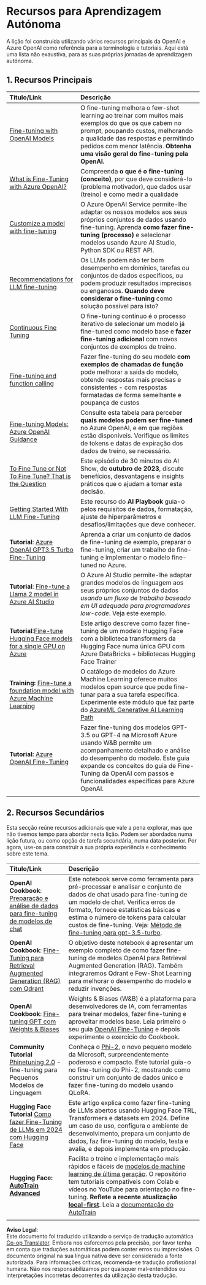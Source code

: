<!--
CO_OP_TRANSLATOR_METADATA:
{
  "original_hash": "c2f423d1402f71ca3869ec135bb77d16",
  "translation_date": "2025-07-09T18:00:18+00:00",
  "source_file": "18-fine-tuning/RESOURCES.md",
  "language_code": "pt"
}
-->
# Recursos para Aprendizagem Autónoma

A lição foi construída utilizando vários recursos principais da OpenAI e Azure OpenAI como referência para a terminologia e tutoriais. Aqui está uma lista não exaustiva, para as suas próprias jornadas de aprendizagem autónoma.

## 1. Recursos Principais

| Título/Link                                                                                                                                                                                                                 | Descrição                                                                                                                                                                                                                                                                                                                                                                                     |
| :--------------------------------------------------------------------------------------------------------------------------------------------------------------------------------------------------------------------------- | :---------------------------------------------------------------------------------------------------------------------------------------------------------------------------------------------------------------------------------------------------------------------------------------------------------------------------------------------------------------------------------------------- |
| [Fine-tuning with OpenAI Models](https://platform.openai.com/docs/guides/fine-tuning?WT.mc_id=academic-105485-koreyst)                                                                                                       | O fine-tuning melhora o few-shot learning ao treinar com muitos mais exemplos do que os que cabem no prompt, poupando custos, melhorando a qualidade das respostas e permitindo pedidos com menor latência. **Obtenha uma visão geral do fine-tuning pela OpenAI.**                                                                                                                               |
| [What is Fine-Tuning with Azure OpenAI?](https://learn.microsoft.com/azure/ai-services/openai/concepts/fine-tuning-considerations#what-is-fine-tuning-with-azure-openai?WT.mc_id=academic-105485-koreyst)                   | Compreenda **o que é o fine-tuning (conceito)**, por que deve considerá-lo (problema motivador), que dados usar (treino) e como medir a qualidade                                                                                                                                                                               |
| [Customize a model with fine-tuning](https://learn.microsoft.com/azure/ai-services/openai/how-to/fine-tuning?tabs=turbo%2Cpython&pivots=programming-language-studio#continuous-fine-tuning?WT.mc_id=academic-105485-koreyst) | O Azure OpenAI Service permite-lhe adaptar os nossos modelos aos seus próprios conjuntos de dados usando fine-tuning. Aprenda **como fazer fine-tuning (processo)** e selecionar modelos usando Azure AI Studio, Python SDK ou REST API.                                                                                                                                                      |
| [Recommendations for LLM fine-tuning](https://learn.microsoft.com/ai/playbook/technology-guidance/generative-ai/working-with-llms/fine-tuning-recommend?WT.mc_id=academic-105485-koreyst)                                    | Os LLMs podem não ter bom desempenho em domínios, tarefas ou conjuntos de dados específicos, ou podem produzir resultados imprecisos ou enganosos. **Quando deve considerar o fine-tuning** como solução possível para isto?                                                                                                                                                                  |
| [Continuous Fine Tuning](https://learn.microsoft.com/azure/ai-services/openai/how-to/fine-tuning?tabs=turbo%2Cpython&pivots=programming-language-studio#continuous-fine-tuning?WT.mc_id=academic-105485-koreyst)             | O fine-tuning contínuo é o processo iterativo de selecionar um modelo já fine-tuned como modelo base e **fazer fine-tuning adicional** com novos conjuntos de exemplos de treino.                                                                                                                                                   |
| [Fine-tuning and function calling](https://learn.microsoft.com/azure/ai-services/openai/how-to/fine-tuning-functions?WT.mc_id=academic-105485-koreyst)                                                                       | Fazer fine-tuning do seu modelo **com exemplos de chamadas de função** pode melhorar a saída do modelo, obtendo respostas mais precisas e consistentes - com respostas formatadas de forma semelhante e poupança de custos                                                                                                          |
| [Fine-tuning Models: Azure OpenAI Guidance](https://learn.microsoft.com/azure/ai-services/openai/concepts/models#fine-tuning-models?WT.mc_id=academic-105485-koreyst)                                                        | Consulte esta tabela para perceber **quais modelos podem ser fine-tuned** no Azure OpenAI, e em que regiões estão disponíveis. Verifique os limites de tokens e datas de expiração dos dados de treino, se necessário.                                                                                                              |
| [To Fine Tune or Not To Fine Tune? That is the Question](https://learn.microsoft.com/shows/ai-show/to-fine-tune-or-not-fine-tune-that-is-the-question?WT.mc_id=academic-105485-koreyst)                                      | Este episódio de 30 minutos do AI Show, de **outubro de 2023**, discute benefícios, desvantagens e insights práticos que o ajudam a tomar esta decisão.                                                                                                                                                                           |
| [Getting Started With LLM Fine-Tuning](https://learn.microsoft.com/ai/playbook/technology-guidance/generative-ai/working-with-llms/fine-tuning-recommend?WT.mc_id=academic-105485-koreyst)                                             | Este recurso do **AI Playbook** guia-o pelos requisitos de dados, formatação, ajuste de hiperparâmetros e desafios/limitações que deve conhecer.                                                                                                                                                                                |
| **Tutorial**: [Azure OpenAI GPT3.5 Turbo Fine-Tuning](https://learn.microsoft.com/azure/ai-services/openai/tutorials/fine-tune?tabs=python%2Ccommand-line?WT.mc_id=academic-105485-koreyst)                                  | Aprenda a criar um conjunto de dados de fine-tuning de exemplo, preparar o fine-tuning, criar um trabalho de fine-tuning e implementar o modelo fine-tuned no Azure.                                                                                                                                                              |
| **Tutorial**: [Fine-tune a Llama 2 model in Azure AI Studio](https://learn.microsoft.com/azure/ai-studio/how-to/fine-tune-model-llama?WT.mc_id=academic-105485-koreyst)                                                      | O Azure AI Studio permite-lhe adaptar grandes modelos de linguagem aos seus próprios conjuntos de dados _usando um fluxo de trabalho baseado em UI adequado para programadores low-code_. Veja este exemplo.                                                                                                                     |
| **Tutorial**:[Fine-tune Hugging Face models for a single GPU on Azure](https://learn.microsoft.com/azure/databricks/machine-learning/train-model/huggingface/fine-tune-model?WT.mc_id=academic-105485-koreyst)               | Este artigo descreve como fazer fine-tuning de um modelo Hugging Face com a biblioteca transformers da Hugging Face numa única GPU com Azure DataBricks + bibliotecas Hugging Face Trainer                                                                                                                                        |
| **Training:** [Fine-tune a foundation model with Azure Machine Learning](https://learn.microsoft.com/training/modules/finetune-foundation-model-with-azure-machine-learning/?WT.mc_id=academic-105485-koreyst)         | O catálogo de modelos do Azure Machine Learning oferece muitos modelos open source que pode fine-tunar para a sua tarefa específica. Experimente este módulo que faz parte do [AzureML Generative AI Learning Path](https://learn.microsoft.com/training/paths/work-with-generative-models-azure-machine-learning/?WT.mc_id=academic-105485-koreyst) |
| **Tutorial:** [Azure OpenAI Fine-Tuning](https://docs.wandb.ai/guides/integrations/azure-openai-fine-tuning?WT.mc_id=academic-105485-koreyst)                                                                                | Fazer fine-tuning dos modelos GPT-3.5 ou GPT-4 na Microsoft Azure usando W&B permite um acompanhamento detalhado e análise do desempenho do modelo. Este guia expande os conceitos do guia de Fine-Tuning da OpenAI com passos e funcionalidades específicas para Azure OpenAI.                                                                                                         |
|                                                                                                                                                                                                                            |                                                                                                                                                                                                                                                                                                                                                                                              |

## 2. Recursos Secundários

Esta secção reúne recursos adicionais que vale a pena explorar, mas que não tivemos tempo para abordar nesta lição. Podem ser abordados numa lição futura, ou como opção de tarefa secundária, numa data posterior. Por agora, use-os para construir a sua própria experiência e conhecimento sobre este tema.

| Título/Link                                                                                                                                                                                                            | Descrição                                                                                                                                                                                                                                                                                                                                                                                                                                                                                                                 |
| :-------------------------------------------------------------------------------------------------------------------------------------------------------------------------------------------------------------------- | :-------------------------------------------------------------------------------------------------------------------------------------------------------------------------------------------------------------------------------------------------------------------------------------------------------------------------------------------------------------------------------------------------------------------------------------------------------------------------------------------------------------------------- |
| **OpenAI Cookbook**: [Preparação e análise de dados para fine-tuning de modelos de chat](https://cookbook.openai.com/examples/chat_finetuning_data_prep?WT.mc_id=academic-105485-koreyst)                              | Este notebook serve como ferramenta para pré-processar e analisar o conjunto de dados de chat usado para fine-tuning de um modelo de chat. Verifica erros de formato, fornece estatísticas básicas e estima o número de tokens para calcular custos de fine-tuning. Veja: [Método de fine-tuning para gpt-3.5-turbo](https://platform.openai.com/docs/guides/fine-tuning?WT.mc_id=academic-105485-koreyst).                                                                                                   |
| **OpenAI Cookbook**: [Fine-Tuning para Retrieval Augmented Generation (RAG) com Qdrant](https://cookbook.openai.com/examples/fine-tuned_qa/ft_retrieval_augmented_generation_qdrant?WT.mc_id=academic-105485-koreyst) | O objetivo deste notebook é apresentar um exemplo completo de como fazer fine-tuning de modelos OpenAI para Retrieval Augmented Generation (RAG). Também integraremos Qdrant e Few-Shot Learning para melhorar o desempenho do modelo e reduzir invenções.                                                                                                                                                                                                                                                                |
| **OpenAI Cookbook**: [Fine-tuning GPT com Weights & Biases](https://cookbook.openai.com/examples/third_party/gpt_finetuning_with_wandb?WT.mc_id=academic-105485-koreyst)                                             | Weights & Biases (W&B) é a plataforma para desenvolvedores de IA, com ferramentas para treinar modelos, fazer fine-tuning e aproveitar modelos base. Leia primeiro o seu guia [OpenAI Fine-Tuning](https://docs.wandb.ai/guides/integrations/openai-fine-tuning/?WT.mc_id=academic-105485-koreyst) e depois experimente o exercício do Cookbook.                                                                                                                                                                                                                  |
| **Community Tutorial** [Phinetuning 2.0](https://huggingface.co/blog/g-ronimo/phinetuning?WT.mc_id=academic-105485-koreyst) - fine-tuning para Pequenos Modelos de Linguagem                                                   | Conheça o [Phi-2](https://www.microsoft.com/research/blog/phi-2-the-surprising-power-of-small-language-models/?WT.mc_id=academic-105485-koreyst), o novo pequeno modelo da Microsoft, surpreendentemente poderoso e compacto. Este tutorial guia-o no fine-tuning do Phi-2, mostrando como construir um conjunto de dados único e fazer fine-tuning do modelo usando QLoRA.                                                                                                                                                                       |
| **Hugging Face Tutorial** [Como fazer Fine-Tuning de LLMs em 2024 com Hugging Face](https://www.philschmid.de/fine-tune-llms-in-2024-with-trl?WT.mc_id=academic-105485-koreyst)                                               | Este artigo explica como fazer fine-tuning de LLMs abertos usando Hugging Face TRL, Transformers e datasets em 2024. Define um caso de uso, configura o ambiente de desenvolvimento, prepara um conjunto de dados, faz fine-tuning do modelo, testa e avalia, e depois implementa em produção.                                                                                                                                                                                                                                                                |
| **Hugging Face: [AutoTrain Advanced](https://github.com/huggingface/autotrain-advanced?WT.mc_id=academic-105485-koreyst)**                                                                                            | Facilita o treino e implementação mais rápidos e fáceis de [modelos de machine learning de última geração](https://twitter.com/abhi1thakur/status/1755167674894557291?WT.mc_id=academic-105485-koreyst). O repositório tem tutoriais compatíveis com Colab e vídeos no YouTube para orientação no fine-tuning. **Reflete a recente atualização [local-first](https://twitter.com/abhi1thakur/status/1750828141805777057?WT.mc_id=academic-105485-koreyst)**. Leia a [documentação do AutoTrain](https://huggingface.co/autotrain?WT.mc_id=academic-105485-koreyst) |
|                                                                                                                                                                                                                       |                                                                                                                                                                                                                                                                                                                                                                                                                                                                                                                             |

**Aviso Legal**:  
Este documento foi traduzido utilizando o serviço de tradução automática [Co-op Translator](https://github.com/Azure/co-op-translator). Embora nos esforcemos pela precisão, por favor tenha em conta que traduções automáticas podem conter erros ou imprecisões. O documento original na sua língua nativa deve ser considerado a fonte autorizada. Para informações críticas, recomenda-se tradução profissional humana. Não nos responsabilizamos por quaisquer mal-entendidos ou interpretações incorretas decorrentes da utilização desta tradução.